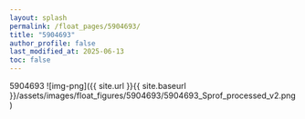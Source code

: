```yaml
---
layout: splash
permalink: /float_pages/5904693/
title: "5904693"
author_profile: false
last_modified_at: 2025-06-13
toc: false
---
```

 
5904693
![img-png]({{ site.url }}{{ site.baseurl }}/assets/images/float_figures/5904693/5904693_Sprof_processed_v2.png)